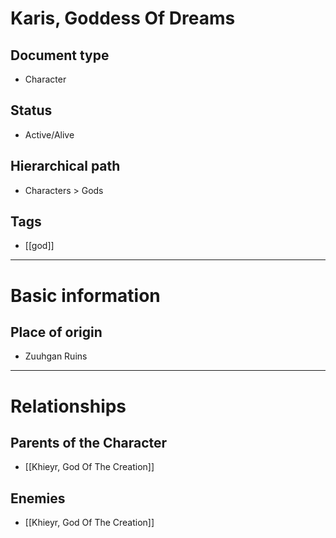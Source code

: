# Karis, Goddess Of Dreams

## Document type

 - Character

## Status

 - Active/Alive

## Hierarchical path

 - Characters > Gods

## Tags

 - [[god]]

---

# Basic information

## Place of origin

 - Zuuhgan Ruins

---

# Relationships

## Parents of the Character

 - [[Khieyr, God Of The Creation]]

## Enemies

 - [[Khieyr, God Of The Creation]]
